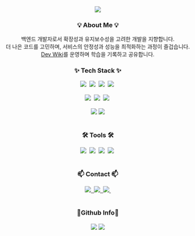 <div align="center">
  <img src="https://github.com/user-attachments/assets/17a3c061-26a1-43af-bed4-9395a043b473" />
</div>

<h3 align="center">💡 About Me 💡</h3>
<p align="center">
  백엔드 개발자로서 확장성과 유지보수성을 고려한 개발을 지향합니다.<br>
  더 나은 코드를 고민하며, 서비스의 안정성과 성능을 최적화하는 과정이 즐겁습니다.<br>
  <a href="https://www.notion.so/Dev-wiki-4156d789f882411389522a9df801ee83?pvs=21">Dev Wiki</a>를 운영하며 학습을 기록하고 공유합니다.
</p>

<h3 align="center">✨ Tech Stack ✨</h3>
<div align="center">
  <img src="https://img.shields.io/badge/Java-orange?style=for-the-badge&logo=Java&logoColor=white"/>&nbsp
  <img src="https://img.shields.io/badge/SpringBoot-6DB33F?style=for-the-badge&logo=springboot&logoColor=white"/>&nbsp
  <img src="https://img.shields.io/badge/Python-3766AB?style=for-the-badge&logo=Python&logoColor=white"/>&nbsp
  <img src="https://img.shields.io/badge/Flask-000000?style=for-the-badge&logo=flask&logoColor=white"/>&nbsp
</div>

<br>

<div align="center">
  <img src="https://img.shields.io/badge/MySQL-4479A1?style=for-the-badge&logo=Mysql&logoColor=white"/>&nbsp
  <img src="https://img.shields.io/badge/PostgreSQL-4169E1?style=for-the-badge&logo=PostgreSQL&logoColor=white"/>&nbsp
  <img src="https://img.shields.io/badge/MongoDB-47A248?style=for-the-badge&logo=MongoDB&logoColor=white"/>&nbsp
</div>

<br>

<div align="center">
  <img src="https://img.shields.io/badge/Docker-2496ED?style=for-the-badge&logo=Docker&logoColor=white"/>
  <img src="https://img.shields.io/badge/Amazon%20S3-569A31?style=for-the-badge&logo=Amazon%20S3&logoColor=white"/>
</div>

<br>

<h3 align="center">🛠 Tools 🛠</h3>
<div align="center">
  <img src="https://img.shields.io/badge/git-F05033.svg?style=for-the-badge&logo=git&logoColor=white" />&nbsp
  <img src="https://img.shields.io/badge/github-181717.svg?style=for-the-badge&logo=github&logoColor=white" />&nbsp
  <img src="https://img.shields.io/badge/gitlab-FC6D26.svg?style=for-the-badge&logo=gitlab&logoColor=white" />&nbsp
  <img src="https://img.shields.io/badge/Notion-F3F3F3.svg?style=for-the-badge&logo=notion&logoColor=black" />&nbsp
</div>

<br>

<h3 align="center">📫 Contact 📫</h3>
<div align="center">
  <a href="https://jiwon2030.notion.site/Dev-wiki-4156d789f882411389522a9df801ee83?pvs=4">
    <img src="https://img.shields.io/badge/Notion-F3F3F3.svg?style=for-the-badge&logo=notion&logoColor=black" />&nbsp
  </a>
  <a href="mailto:jiwon5568@gmail.com">
    <img
      src="https://img.shields.io/badge/jiwon5568@gmail.com-D14836?style=for-the-badge&logo=gmail&logoColor=white"/>&nbsp
  </a>
  <a href="mailto:sunk2030@naver.com">
    <img src="https://img.shields.io/badge/sunk2030@naver.com-03C75A?style=for-the-badge&logo=naver&logoColor=white"/>&nbsp
  </a>
</div>

<br>

<div align="center">
  <h3>🔭Github Info🔭</h1>
</div>

<div align="center">
  <img align="center" src="https://github-readme-stats.vercel.app/api?username=jiwon2030" />
  <img align="center" src="https://github-readme-stats.vercel.app/api/top-langs/?username=jiwon2030&langs_count=4" />
</div>
